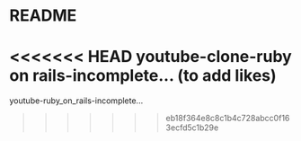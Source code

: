 # README

<<<<<<< HEAD
youtube-clone-ruby on rails-incomplete... (to add likes)
=======
youtube-ruby_on_rails-incomplete...
>>>>>>> eb18f364e8c8c1b4c728abcc0f163ecfd5c1b29e
